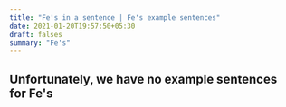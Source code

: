 ```yaml
---
title: "Fe's in a sentence | Fe's example sentences"
date: 2021-01-20T19:57:50+05:30
draft: falses
summary: "Fe's"
---
```

## Unfortunately, we have no example sentences for Fe's                 
